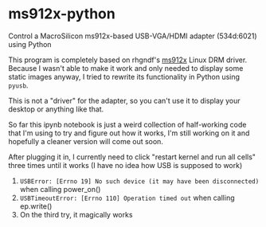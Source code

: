 # ms912x-python
Control a MacroSilicon ms912x-based USB-VGA/HDMI adapter (534d:6021) using Python

This program is completely based on rhgndf's [ms912x](https://github.com/rhgndf/ms912x) Linux DRM driver. Because I wasn't able to make it work and only needed to display some static images anyway, I tried to rewrite its functionality in Python using `pyusb`.

This is not a "driver" for the adapter, so you can't use it to display your desktop or anything like that.

So far this ipynb notebook is just a weird collection of half-working code that I'm using to try and figure out how it works, I'm still working on it and hopefully a cleaner version will come out soon.

After plugging it in, I currently need to click "restart kernel and run all cells" three times until it works (I have no idea how USB is supposed to work)
1. `USBError: [Errno 19] No such device (it may have been disconnected)` when calling power_on()
2. `USBTimeoutError: [Errno 110] Operation timed out` when calling ep.write()
3. On the third try, it magically works
